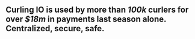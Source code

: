 ## Curling IO is used by more than *100k* curlers for over *$18m* in payments last season alone. Centralized, secure, safe.
